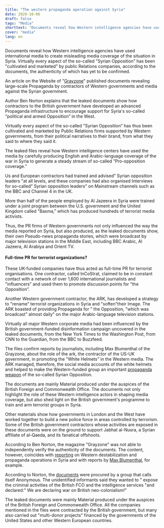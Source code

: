 ```yaml
---
title: "The western propaganda operation against Syria"
date: 2020-10-06
draft: false
tags: "Media"
shorttext: "Documents reveal how Western intelligence agencies have used international media to create misleading media coverage of the situation in Syria."
cover: "media"
lang: en
---
```


Documents reveal how Western intelligence agencies have used international media to create misleading media coverage of the situation in Syria. Virtually every aspect of the so-called "Syrian Opposition” has been "cultivated and marketed" by public Relations companies, according to the documents, the authenticity of which has yet to be confirmed.

An article on the Website of "[Grayzone](https://thegrayzone.com/2020/09/23/syria-leaks-uk-contractors-opposition-media/ "Leaked docs expose massive Syria propaganda operation waged by Western govt contractors and media")" published documents revealing large-scale Propaganda by contractors of Western governments and media against the Syrian government.

Author Ben Norton explains that the leaked documents show how contractors to the British government have developed an advanced Propaganda infrastructure to encourage support for Syria's so-called "political and armed Opposition” in the West.

Virtually every aspect of the so-called "Syrian Opposition” has thus been cultivated and marketed by Public Relations firms supported by Western governments, from their political narratives to their brand, from what they said to where they said it.

The leaked files reveal how Western intelligence centers have used the media by carefully producing English and Arabic-language coverage of the war in Syria to generate a steady stream of so-called "Pro-opposition coverage.”

Us and European contractors had trained and advised” Syrian opposition leaders "at all levels, and these companies had also organised Interviews for so-called” Syrian opposition leaders" on Mainstream channels such as the BBC and Channel 4 in the UK.

More than half of the people employed by Al Jazeera in Syria were trained under a joint program between the U.S. government and the United Kingdom called "Basma,” which has produced hundreds of terrorist media activists.

Thus, the PR firms of Western governments not only influenced the way the media reported on Syria, but also produced, as the leaked documents show, their own Pseudo-news propaganda stories, which were broadcast by major television stations in the Middle East, including BBC Arabic, Al Jazeera, Al Arabiya and Orient TV.

#### Full-time PR for terrorist organizations?

These UK-funded companies have thus acted as full-time PR for terrorist organisations. One contractor, called InCoStrat, claimed to be in constant contact with a network of over 1,600 international journalists and "influencers” and used them to promote discussion points for "the Opposition”.

Another Western government contractor, the ARK, has developed a strategy to "rename” terrorist organizations in Syria and "soften”their Image. The ARK boasted of providing Propaganda for " the Opposition, "which was broadcast” almost daily" on the major Arabic-language television stations.

Virtually all major Western corporate media had been influenced by the British government-funded disinformation campaign uncovered in the leaked documents, from the New York Times to the Washington Post, from CNN to the Guardian, from the BBC to Buzzfeed.

The files confirm reports by journalists, including Max Blumenthal of the Grayzone, about the role of the ark, the contractor of the US-UK government, in promoting the "White Helmets” in the Western media. The ARK managed, therefore, the social media accounts of the white helmets and helped to make the Western-funded group an important [propaganda weapon](https://thegrayzone.com/2016/11/28/syrian-white-helmets-media/ "How a Syrian White Helmets leader played Western media") of the so-called Syrian Opposition.

The documents are mainly Material produced under the auspices of the British Foreign and Commonwealth Office. The documents not only highlight the role of these Western intelligence actors in shaping media coverage, but also shed light on the British government's programme to train and arm terrorist groups in Syria.

Other materials show how governments in London and the West have worked together to build a new police force in areas controlled by terrorism. Some of the British government contractors whose activities are exposed in these documents were on the ground to support Jabhat al-Nusra, a Syrian affiliate of al-Qaeda, and its fanatical offshoots.

According to Ben Norton, the magazine "Grayzone" was not able to independently verify the authenticity of the documents. The content, however, coincides with [reporting](https://www.middleeasteye.net/news/revealed-british-government-covert-propaganda-campaign-syria "The British government’s covert propaganda campaign in Syria") on Western destabilization and propaganda operations in Syria and with reports by [Max Blumenthal](https://thegrayzone.com/2016/10/02/white-helmets-us-military-intervention-regime-change-syria/ "How the White Helmets became international heroes while pushing US military intervention and regime change in Syria"), for example.

According to Norton, the [documents](https://freenet.space/read-blog/275_op-hmg-trojan-horse-from-integrity-initiative-to-covert-ops-around-the-globe-par.html "HMG Trojan Horse: From Integrity Initiative To Covert Ops Around The Globe. Part 1: Taming Syria I") were procured by a group that calls itself Anonymous. The unidentified informants said they wanted to " expose the criminal activities of the British FCO and the intelligence services "and declared:" We are declaring war on British neo-colonialism!"

The leaked documents were mainly Material produced under the auspices of the British Foreign and Commonwealth Office. All the companies mentioned in the files were contracted by the British government, but many also carried out "multi-donor projects” financed by the governments of the United States and other Western European countries.
